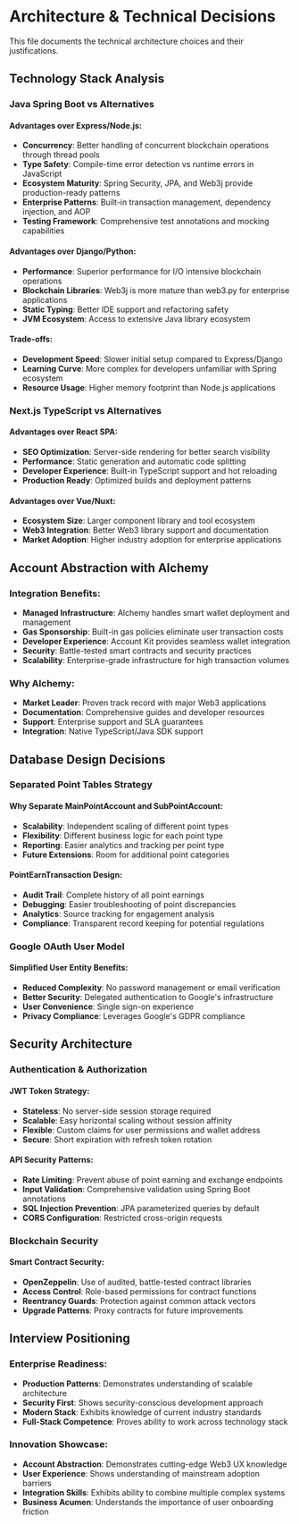 # Architecture & Technical Decisions

This file documents the technical architecture choices and their justifications.

## Technology Stack Analysis

### Java Spring Boot vs Alternatives

#### Advantages over Express/Node.js:
- **Concurrency**: Better handling of concurrent blockchain operations through thread pools
- **Type Safety**: Compile-time error detection vs runtime errors in JavaScript
- **Ecosystem Maturity**: Spring Security, JPA, and Web3j provide production-ready patterns
- **Enterprise Patterns**: Built-in transaction management, dependency injection, and AOP
- **Testing Framework**: Comprehensive test annotations and mocking capabilities

#### Advantages over Django/Python:
- **Performance**: Superior performance for I/O intensive blockchain operations
- **Blockchain Libraries**: Web3j is more mature than web3.py for enterprise applications  
- **Static Typing**: Better IDE support and refactoring safety
- **JVM Ecosystem**: Access to extensive Java library ecosystem

#### Trade-offs:
- **Development Speed**: Slower initial setup compared to Express/Django
- **Learning Curve**: More complex for developers unfamiliar with Spring ecosystem
- **Resource Usage**: Higher memory footprint than Node.js applications

### Next.js TypeScript vs Alternatives

#### Advantages over React SPA:
- **SEO Optimization**: Server-side rendering for better search visibility
- **Performance**: Static generation and automatic code splitting
- **Developer Experience**: Built-in TypeScript support and hot reloading
- **Production Ready**: Optimized builds and deployment patterns

#### Advantages over Vue/Nuxt:
- **Ecosystem Size**: Larger component library and tool ecosystem
- **Web3 Integration**: Better Web3 library support and documentation
- **Market Adoption**: Higher industry adoption for enterprise applications

## Account Abstraction with Alchemy

### Integration Benefits:
- **Managed Infrastructure**: Alchemy handles smart wallet deployment and management
- **Gas Sponsorship**: Built-in gas policies eliminate user transaction costs
- **Developer Experience**: Account Kit provides seamless wallet integration
- **Security**: Battle-tested smart contracts and security practices
- **Scalability**: Enterprise-grade infrastructure for high transaction volumes

### Why Alchemy:
- **Market Leader**: Proven track record with major Web3 applications
- **Documentation**: Comprehensive guides and developer resources
- **Support**: Enterprise support and SLA guarantees
- **Integration**: Native TypeScript/Java SDK support

## Database Design Decisions

### Separated Point Tables Strategy

#### Why Separate MainPointAccount and SubPointAccount:
- **Scalability**: Independent scaling of different point types
- **Flexibility**: Different business logic for each point type
- **Reporting**: Easier analytics and tracking per point type
- **Future Extensions**: Room for additional point categories

#### PointEarnTransaction Design:
- **Audit Trail**: Complete history of all point earnings
- **Debugging**: Easier troubleshooting of point discrepancies  
- **Analytics**: Source tracking for engagement analysis
- **Compliance**: Transparent record keeping for potential regulations

### Google OAuth User Model

#### Simplified User Entity Benefits:
- **Reduced Complexity**: No password management or email verification
- **Better Security**: Delegated authentication to Google's infrastructure
- **User Convenience**: Single sign-on experience
- **Privacy Compliance**: Leverages Google's GDPR compliance

## Security Architecture

### Authentication & Authorization

#### JWT Token Strategy:
- **Stateless**: No server-side session storage required
- **Scalable**: Easy horizontal scaling without session affinity
- **Flexible**: Custom claims for user permissions and wallet address
- **Secure**: Short expiration with refresh token rotation

#### API Security Patterns:
- **Rate Limiting**: Prevent abuse of point earning and exchange endpoints
- **Input Validation**: Comprehensive validation using Spring Boot annotations  
- **SQL Injection Prevention**: JPA parameterized queries by default
- **CORS Configuration**: Restricted cross-origin requests

### Blockchain Security

#### Smart Contract Security:
- **OpenZeppelin**: Use of audited, battle-tested contract libraries
- **Access Control**: Role-based permissions for contract functions
- **Reentrancy Guards**: Protection against common attack vectors
- **Upgrade Patterns**: Proxy contracts for future improvements

## Interview Positioning

### Enterprise Readiness:
- **Production Patterns**: Demonstrates understanding of scalable architecture
- **Security First**: Shows security-conscious development approach  
- **Modern Stack**: Exhibits knowledge of current industry standards
- **Full-Stack Competence**: Proves ability to work across technology stack

### Innovation Showcase:
- **Account Abstraction**: Demonstrates cutting-edge Web3 UX knowledge
- **User Experience**: Shows understanding of mainstream adoption barriers
- **Integration Skills**: Exhibits ability to combine multiple complex systems
- **Business Acumen**: Understands the importance of user onboarding friction